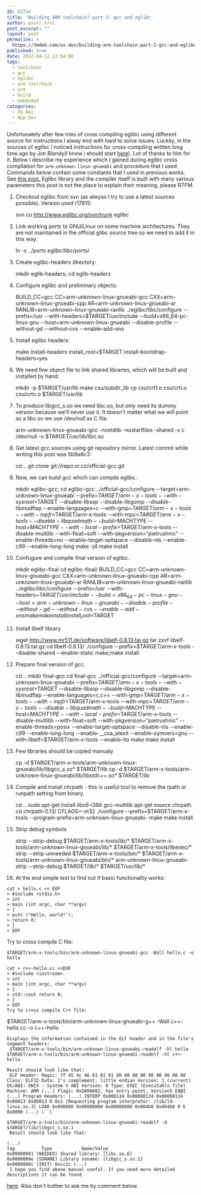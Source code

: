 ```yaml
---
ID: 62734
title: 'Building ARM toolchain? part 2: gcc and eglibc'
author: piotr.krol
post_excerpt: ""
layout: post
permalink: >
  https://3mdeb.com/os-dev/building-arm-toolchain-part-2-gcc-and-eglibc/
published: true
date: 2012-04-12 23:54:00
tags:
  - toolchain
  - gcc
  - eglibc
  - arm toolchain
  - arm
  - build
  - embbeded
categories:
  - OS Dev
  - App Dev
---
```

Unfortunately after few tries of cross compiling eglibc using different source for instructions I alway end with hard to solve issues. Luckily, in the sources of eglibc I noticed instructions for cross-compiling written long time ago by Jim Blandy(I know i should start [here][1]). Lot of thanks to him for it. Below I describe my experience which I gained during eglibc cross compilation for `arm-unknown-linux-gnueabi` and procedure that I used. Commands below contain some constants that I used in previous works. See [this post.][2] Eglibc library and the compiler itself is built with many various parameters this post is not the place to explain their meaning, please RTFM. 
1.  Checkout eglibc from svn (as alwyas I try to use a latest sources possible). Version used r17815:

    svn co http://www.eglibc.org/svn/trunk eglibc
    

1.  Link working ports to GNU/Linux on some machine architectures. They are not maintained in the official glibc source tree so we need to add it in this way:

    ln -s ../ports eglibc/libc/ports/
    

1.  Create eglibc-headers directory:

    mkdir eglib-headers; cd eglib-headers
    

1.  Configure eglibc and preliminary objects:

    BUILD_CC=gcc CC=arm-unknown-linux-gnueabi-gcc CXX=arm-unknown-linux-gnueabi-cpp 
    AR=arm-unknown-linux-gnueabi-ar RANLIB=arm-unknown-linux-gnueabi-ranlib 
    ../eglibc/libc/configure --prefix=/usr --with-headers=$TARGET/usr/include 
    --build=x86_64-pc-linux-gnu --host=arm-unknown-linux-gnueabi --disable-profile 
    --without-gd --without-cvs --enable-add-ons
    

1.  Install eglibc headers:

    make install-headers install_root=$TARGET install-bootstrap-headers=yes
    

1.  We need few object file to link shared libraries, which will be built and installed by hand:

    mkdir -p $TARGET/usr/lib make csu/subdir_lib cp csu/crt1.o csu/crti.o csu/crtn.o $TARGET/usr/lib
    

1.  To produce libgcc_s.so we need libc.so, but only need its dummy version because we'll never use it. It doesn't matter what we will point as a libc.so we use /dev/null as C file.

    arm-unknown-linux-gnueabi-gcc -nostdlib -nostartfiles -shared -x c /dev/null -o 
    $TARGET/usr/lib/libc.so
    

1.  Get latest gcc sources using git repository mirror. Latest commit while writing this post was 5b9a8c3:

    cd .. git clone git://repo.or.cz/official-gcc.git
    

1.  Now, we can build gcc which can compile eglibc.

    mkdir eglibc-gcc; cd eglibc-gcc ../official-gcc/configure --target=arm-unknown-linux-gnueabi 
    --prefix=$TARGET/arm-x-tools --with-sysroot=$TARGET --disable-libssp 
    --disable-libgomp --disable-libmudflap --enable-languages=c 
    --with-gmp=$TARGET/arm-x-tools --with-mpfr=$TARGET/arm-x-tools 
    --with-mpc=$TARGET/arm-x-tools --disable-libquadmath --build=$MACHTYPE 
    --host=$MACHTYPE --with-local-prefix=$TARGET/arm-x-tools --disable-multilib 
    --with-float=soft --with-pkgversion="pietrushnic" --enable-threads=no 
    --enable-target-optspace --disable-nls --enable-c99 --enable-long-long
    make -j4
    make install
    

1.  Confugure and compile final version of eglibc.

    mkdir eglibc-final
    cd eglibc-final/ BUILD_CC=gcc CC=arm-unknown-linux-gnueabi-gcc CXX=arm-unknown-linux-gnueabi-cpp 
    AR=arm-unknown-linux-gnueabi-ar RANLIB=arm-unknown-linux-gnueabi-ranlib 
    ../eglibc/libc/configure --prefix=/usr --with-headers=$TARGET/usr/include 
    --build=x86_64-pc-linux-gnu --host=arm-unknown-linux-gnueabi --disable-profile 
    --without-gd --without-cvs --enable-add-ons
    make
    make install install_root=$TARGET
    

1.  Install libelf library

    wget http://www.mr511.de/software/libelf-0.8.13.tar.gz
    tar zxvf libelf-0.8.13.tar.gz
    cd libelf-0.8.13/
    ./configure --prefix=$TARGET/arm-x-tools --disable-shared --enable-static
    make;make install
    

1.  Prepare final version of gcc.

    cd ..
    mkdir final-gcc
    cd final-gcc
    ../official-gcc/configure --target=arm-unknown-linux-gnueabi 
    --prefix=$TARGET/arm-x-tools --with-sysroot=$TARGET --disable-libssp 
    --disable-libgomp --disable-libmudflap --enable-languages=c,c++ --with-gmp=$TARGET/arm-x-tools 
    --with-mpfr=$TARGET/arm-x-tools --with-mpc=$TARGET/arm-x-tools --disable-libquadmath 
    --build=$MACHTYPE --host=$MACHTYPE --with-local-prefix=$TARGET/arm-x-tools --disable-multilib 
    --with-float=soft --with-pkgversion="pietrushnic" --enable-threads=posix 
    --enable-target-optspace --disable-nls --enable-c99 --enable-long-long 
    --enable-__cxa_atexit --enable-symvers=gnu --with-libelf=$TARGET/arm-x-tools 
    --enable-lto
    make
    make install
    

1.  Few libraries should be copied manualy

    cp -d $TARGET/arm-x-tools/arm-unknown-linux-gnueabi/lib/libgcc_s.so* $TARGET/lib
    cp -d $TARGET/arm-x-tools/arm-unknown-linux-gnueabi/lib/libstdc++.so* $TARGET/lib
    

1.  Compile and install chrpath - this is useful tool to remove the rpath or runpath setting from binary.

    cd ..
    sudo apt-get install libc6-i386 gcc-multilib
    apt-get source chrpath
    cd chrpath-0.13/ CFLAGS=-m32
    ./configure --prefix=$TARGET/arm-x-tools 
    --program-prefix=arm-unknown-linux-gnueabi-
    make
    make install
    

1.  Strip debug symbols

    strip --strip-debug $TARGET/arm-x-tools/lib/* 
    $TARGET/arm-x-tools/arm-unknown-linux-gnueabi/lib/* $TARGET/arm-x-tools/libexec/*
    strip --strip-unneeded $TARGET/arm-x-tools/bin/* 
    $TARGET/arm-x-tools/arm-unknown-linux-gnueabi/bin/*
    arm-unknown-linux-gnueabi-strip --strip-debug $TARGET/lib/* $TARGET/usr/lib/*
    

1.  At the end simple test to find out if basic functionality works:

<pre><code class="c">cat &gt; hello.c &lt;&lt; EOF 
&gt; #include &lt;stdio.h&gt;
&gt; int
&gt; main (int argc, char **argv) 
&gt; { 
&gt; puts ("Hello, world!"); 
&gt; return 0; 
&gt; } 
&gt; EOF
</code></pre> Try to cross compile C file: 

    $TARGET/arm-x-tools/bin/arm-unknown-linux-gnueabi-gcc -Wall hello.c -o hello
    

<pre><code class="cpp">cat &gt; c++-hello.cc &lt;&lt;EOF 
&gt; #include &lt;iostream&gt; 
&gt; int 
&gt; main (int argc, char **argv) 
&gt; { 
&gt; std::cout return 0; 
&gt; } 
&gt; EOF
Try to cross compile C++ file:
</code></pre> $TARGET/arm-x-tools/bin/arm-unknown-linux-gnueabi-g++ -Wall c++-hello.cc -o c++-hello 

    Displays the information contained in the ELF header and in the file's segment headers:
     $TARGET/arm-x-tools/bin/arm-unknown-linux-gnueabi-readelf -hl hello $TARGET/arm-x-tools/bin/arm-unknown-linux-gnueabi-readelf -hl c++-hello 

    Result should look like that:
     ELF Header: Magic: 7f 45 4c 46 01 01 01 00 00 00 00 00 00 00 00 00 Class: ELF32 Data: 2's complement, little endian Version: 1 (current) OS/ABI: UNIX - System V ABI Version: 0 Type: EXEC (Executable file) Machine: ARM (...) Flags: 0x5000002, has entry point, Version5 EABI (...) Program Headers: (...) INTERP 0x000134 0x00008134 0x00008134 0x00013 0x00013 R 0x1 [Requesting program interpreter: /lib/ld-linux.so.3] LOAD 0x000000 0x00008000 0x00008000 0x004b8 0x004b8 R E 0x8000 (...) \``\` 

    $TARGET/arm-x-tools/bin/arm-unknown-linux-gnueabi-readelf -d 
    $TARGET/lib/libgcc_s.so.1
     Result should look like that: 

    (...)
    Tag          Type           Name/Value
    0x00000001 (NEEDED) Shared library: [libc.so.6]
    0x0000000e (SONAME) Library soname: [libgcc_s.so.1]
    0x0000000c (INIT) 0xcc2c (...)
     I hope you find above manual useful. If you need more detailed descriptions it can be found 

[here][3]. Also don't bother to ask me by comment below.

 [1]: http://www.eglibc.org/cgi-bin/viewvc.cgi/trunk/libc/EGLIBC.cross-building?revision=2037&view=markup
 [2]: /2012/03/20/building-arm-toolchain-part-1-libs-and
 [3]: http://www.eglibc.org/cgi-bin/viewvc.cgi/trunk/libc/EGLIBC.cross-building?view=markup
